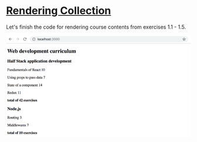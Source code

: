 # [Rendering Collection](https://fullstackopen.com/en/part2/rendering_a_collection_modules#exercises-2-1-2-5)

Let's finish the code for rendering course contents from exercises 1.1 - 1.5. 

![Alt text](./images/10e.png)
